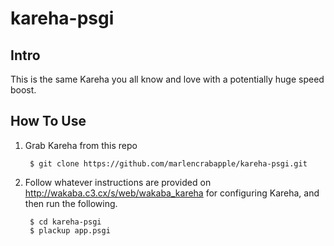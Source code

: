kareha-psgi
===========

## Intro ##
This is the same Kareha you all know and love with a potentially huge speed boost.

## How To Use ##
1. Grab Kareha from this repo

        $ git clone https://github.com/marlencrabapple/kareha-psgi.git

2. Follow whatever instructions are provided on http://wakaba.c3.cx/s/web/wakaba_kareha for configuring Kareha, and then run the following.

        $ cd kareha-psgi
        $ plackup app.psgi
